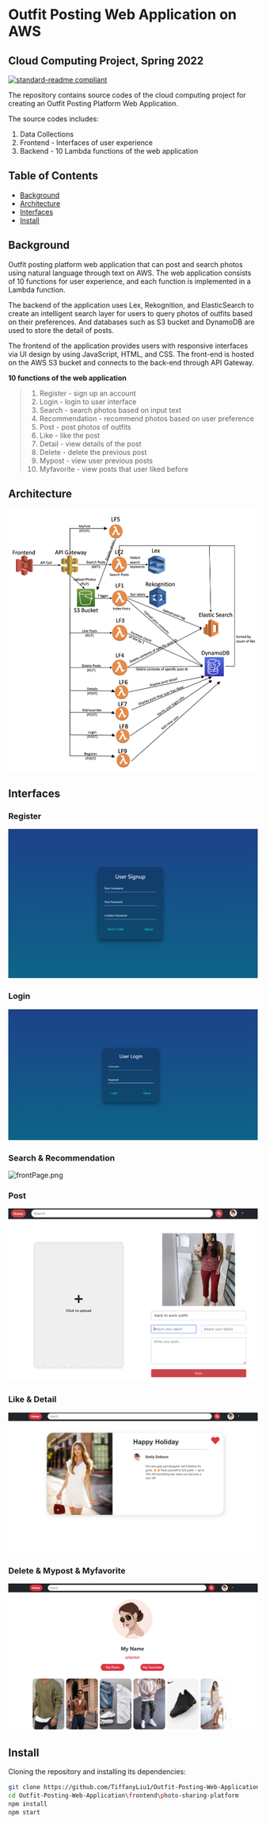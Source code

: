 # Outfit Posting Web Application on AWS
## Cloud Computing Project, Spring 2022

[![standard-readme compliant](https://img.shields.io/badge/readme%20style-standard-brightgreen.svg?style=flat-square)]()


The repository contains source codes of the cloud computing project for creating an Outfit Posting Platform Web Application.

The source codes includes:

1. Data Collections
2. Frontend - Interfaces of user experience
3. Backend - 10 Lambda functions of the web application

## Table of Contents

- [Background](#background)
- [Architecture](#architecture)
- [Interfaces](#interfaces)
- [Install](#install)

## Background

Outfit posting platform web application that can post and search photos using natural language through text on AWS. The web application consists of 10 functions for user experience, and each function is implemented in a Lambda function. 

The backend of the application uses Lex, Rekognition, and ElasticSearch to create an intelligent search layer for users to query photos of outfits based on their preferences. And databases such as S3 bucket and DynamoDB are used to store the detail of posts. 

The frontend of the application provides users with responsive interfaces via UI design by using JavaScript, HTML, and CSS. The front-end is hosted on the AWS S3 bucket and connects to the back-end through API Gateway. 

**10 functions of the web application**
>1. Register - sign up an account
>2. Login - login to user interface
>3. Search - search photos based on input text
>4. Recommendation - recommend photos based on user preference 
>5. Post - post photos of outfits
>6. Like - like the post
>7. Detail - view details of the post
>8. Delete - delete the previous post
>9. Mypost - view user previous posts
>10. Myfavorite - view posts that user liked before


## Architecture
![architecture.jpg](README.assets/architecture.jpg)


## Interfaces

### Register
![register.png](README.assets/register.png)
### Login
![login.png](README.assets/login.png)
### Search & Recommendation
![frontPage.png](README.assets/frontPage.png)
### Post
![post.png](README.assets/post.png)
### Like & Detail
![detail.png](README.assets/detail.png)
### Delete & Mypost & Myfavorite
![userPost.png](README.assets/userPost.png)



## Install

Cloning the repository and installing its dependencies:

```sh
git clone https://github.com/TiffanyLiu1/Outfit-Posting-Web-Application.git
cd Outfit-Posting-Web-Application\frontend\photo-sharing-platform
npm install
npm start
```







